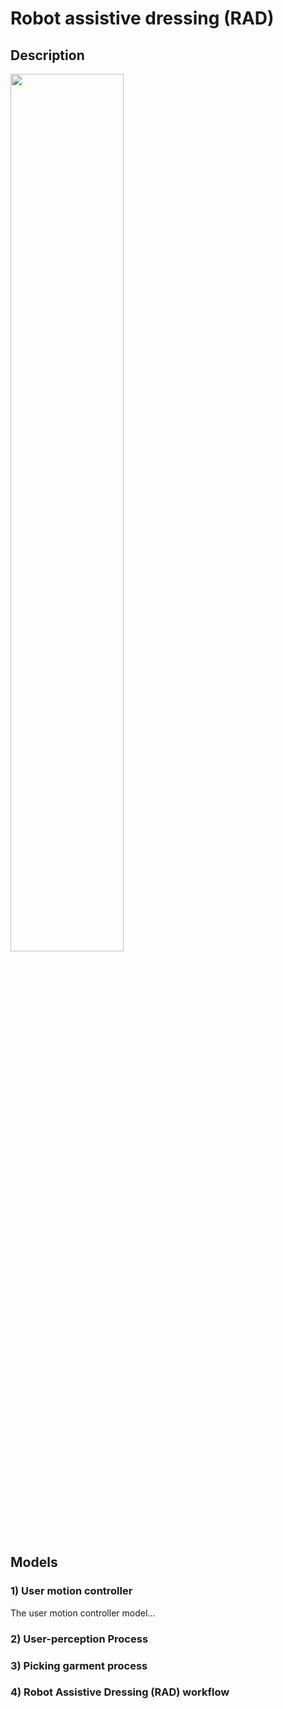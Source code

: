 # Robot assistive dressing (RAD)

## Description

<img src="https://github.com/user-attachments/assets/8973fd94-ce10-4f0c-9c14-7856c216a7cb" style="width: 60%;">


## Models

### 1) User motion controller

The user motion controller model...

### 2) User-perception Process

### 3) Picking garment process

### 4) Robot Assistive Dressing (RAD) workflow

